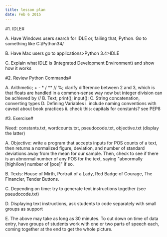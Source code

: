 ```yaml
---
title: lesson plan
date: Feb 6 2015
---
```


#1. IDLE#

A. Have Windows users search for IDLE or, failing that, Python. Go to something like C:\Python34/

B. Have Mac users go to applications>Python 3.4>IDLE

C. Explain what IDLE is (Integrated Development Environment) and show how it works

#2. Review Python Commands#

A. Arithmetic; + - * / ** // %; clarify difference between 2 and 3, which is that floats are handled in a common-sense way now but integer division can be achieved by //
B. Text; print(); input(); 
C. String concatenation, converting types
D. Defining Variables
	i. include naming conventions with caveat about book practices
	ii. check this: capitals for constants? see PEP8

#3. Exercise#

Need: constants.txt, wordcounts.txt, pseudocode.txt, objective.txt (display the latter)

A. Objective: write a program that accepts inputs for POS counts of a text, then returns a normalized figure, deviation, and number of standard deviations away from the mean for our sample. Then, check to see if there is an abnormal number of any POS for the text, saying "abnormally [high/low] number of [pos]" if so.

B. Texts: House of Mirth, Portrait of a Lady, Red Badge of Courage, The Financier, Tender Buttons.

C. Depending on time: try to generate text instructions together (see pseudocode.txt)

D. Displaying text instructions, ask students to code separately with small groups as support

E. The above may take as long as 30 minutes. To cut down on time of data entry, have groups of students work with one or two parts of speech each, coming together at the end to get the whole picture.
